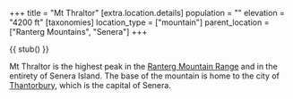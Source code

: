 +++
title = "Mt Thraltor"
[extra.location.details]
population = ""
elevation = "4200 ft"
[taxonomies]
location_type = ["mountain"]
parent_location = ["Ranterg Mountains", "Senera"]
+++

{{ stub() }}

Mt Thraltor is the highest peak in the
[Ranterg Mountain Range](@/locations/ranterg-mountain.md) and in the entirety of
Senera Island. The base of the mountain is home to the city of
[Thantorbury](@/locations/thantorbury.md), which is the capital of Senera.
